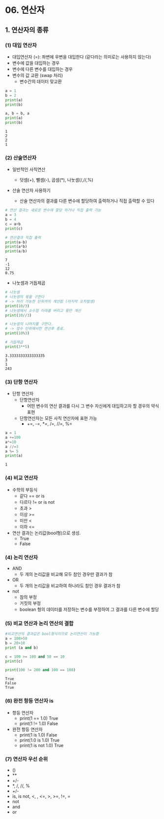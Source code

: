 # 06. 연산자
## 1. 연산자의 종류
### (1) 대입 연산자
- 대입연산자 (=): 좌변에 우변을 대입한다 (같다라는 의미로는 사용하지 않는다)
- 변수에 값을 대입하는 경우
- 변수에 다른 변수를 대입하는 경우
- 변수의 값 교환 (swap 처리)
    - 변수간의 데이터 맞교환


```python
a = 1
b = 2
print(a)
print(b)

a, b = b, a
print(a)
print(b)
```

    1
    2
    2
    1
    

### (2) 산술연산자
- 일반적인 사칙연산
  - 덧셈(+), 뺄셈(-), 곱셈(*), 나눗셈(/,//,%)
  
- 산술 연산자 사용하기
  - 산술 연산자의 결과를 다른 변수에 할당하여 출력하거나 직접 출력할 수 있다




```python
# 연산 결과는 새로운 변수에 할당 하거나 직접 출력 가능
a = 3
b = 4
c = a+b
print(c)

# 연산결과 직접 출력
print(a-b)
print(a*b)
print(a/b)
```

    7
    -1
    12
    0.75
    

- 나눗셈과 거듭제곱

  



```python
# 나눗셈
# 나눗셈의 몫을 구한다
# -> 처리 가능한 단위까지 계산함 (마지막 오차발생)
print(10/3)
# 나눗셈에서 소수점 아래를 버리고 몫만 계산
print(10//3)

# 나눗셈의 나머지를 구한다.
# -> 정수 단위에서만 연산후 종료.
print(10%3)

# 거듭제곱
print(3**5)
```

    3.3333333333333335
    3
    1
    243
    

### (3) 단항 연산자
- 단항 연산자
  - 단항연산자
    - 어떤 변수의 연산 결과를 다시 그 변수 자신에게 대입하고자 할 경우의 약식 표현
  - 단항연산자는 모든 사칙 연산자에 표현 가능
    - +=, -=, *=, /=, //=, %=



```python
a = 1
a +=100
a*=10
a //=3
a %= 5
print(a)
```

    1
    

### (4) 비교 연산자
- 수학의 부등식 
    - 같다      == or is
    - 다르다    != or is not
    - 초과      >
    - 이상      >=
    - 미만      <
    - 이하      <=
- 연산 결과는 논리값(bool형)으로 생성.
  - True
  - False

### (4) 논리 연산자
- AND
  - 두 개의 논리값을 비교해 모두 참인 경우만 결과가 참
- OR
  - 두 개의 논리값을 비교하여 하나라도 참인 경우 결과가 참
- not
  - 참의 부정
  - 거짓의 부정
  - boolean 형의 데이터를 저장하는 변수를 부정하여 그 결과를 다른 변수에 할당

### (5) 비교 연산과 논리 연산의 결합


```python
#비교연산의 결과값은 bool형식이므로 논리연산이 가능함
a = 100>50
b = 20>10
print (a and b)

c = 100 >= 100 and 50 == 10
print(c)

print(100 != 200 and 100 == 100)
```

    True
    False
    True
    

### (6) 완전 항등 연산자 is
- 항등 연산자
  - print(1 == 1.0)     True
  - print(1 != 1.0)     False
- 완전 항등 연산자
  - print(1 is 1.0)     False
  - print(1.0 is 1.0)   True
  - print(1 is not 1.0) True

### (7) 연산자 우선 순위
- ()
- **
- +/-
- *, /, //, %
- +/-
- is, is not, <, , <=, >, >=, !=, =
- not
- and
- or


